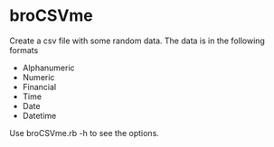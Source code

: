 # broCSVme
Create a csv file with some random data. The data is in the following formats
- Alphanumeric
- Numeric
- Financial
- Time
- Date
- Datetime

Use broCSVme.rb -h to see the options.
